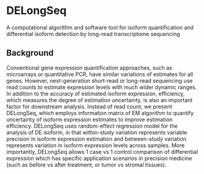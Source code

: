 # DELongSeq
A computational algorithm and software tool for isoform quantification and differential isoform detection by long-read transcriptome sequencing

## Background
Conventional gene expression quantification approaches, such as microarrays or quantitative PCR, have similar variations of estimates for all genes. However, next-generation short-read or long-read sequencing use read counts to estimate expression levels with much wider dynamic ranges. In addition to the accuracy of estimated isoform expression, efficiency, which measures the degree of estimation uncertainty, is also an important factor for downstream analysis. Instead of read count, we present DELongSeq, which employs information matrix of EM algorithm to quantify uncertainty of isoform expression estimates to improve estimation efficiency. DELongSeq uses random-effect regression model for the analysis of DE isoform, in that within-study variation represents variable precision in isoform expression estimation and between-study variation represents variation in isoform expression levels across samples. More importantly, DELongSeq allows 1 case vs 1 control comparison of differential expression which has specific application scenarios in precision medicine (such as before vs after treatment, or tumor vs stromal tissues). 
